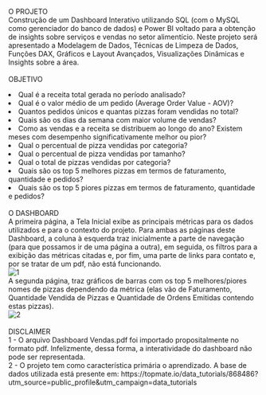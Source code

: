 O PROJETO
<br>
Construção de um Dashboard Interativo utilizando SQL (com o MySQL como gerenciador do banco de dados) e Power BI voltado para a obtenção de insights sobre serviços e vendas no setor alimentício. Neste projeto será apresentado a Modelagem de Dados, Técnicas de Limpeza de Dados, Funções DAX, Gráficos e Layout Avançados, Visualizações Dinâmicas e Insights sobre a área.
<br><br>
OBJETIVO
<br>
<li>Qual é a receita total gerada no período analisado? </li>
<li>Qual é o valor médio de um pedido (Average Order Value - AOV)? </li>
<li>Quantos pedidos únicos e quantas pizzas foram vendidas no total? </li>
<li>Quais são os dias da semana com maior volume de vendas? </li>
<li>Como as vendas e a receita se distribuem ao longo do ano? Existem meses com desempenho significativamente melhor ou pior? </li>
<li>Qual o percentual de pizza vendidas por categoria? </li>
<li>Qual o percentual de pizza vendidas por tamanho? </li>
<li>Qual o total de pizzas vendidas por categoria? </li>
<li>Quais são os top 5 melhores pizzas em termos de faturamento, quantidade e pedidos? </li>
<li>Quais são os top 5 piores pizzas em termos de faturamento, quantidade e pedidos? </li>
<br>
O DASHBOARD
<br>
A primeira página, a Tela Inicial exibe as principais métricas para os dados utilizados e para o contexto do projeto. Para ambas as páginas deste Dashboard, a coluna à esquerda traz inicialmente a parte de navegação (para que possamos ir de uma página a outra), em seguida, os filtros para a exibição das métricas citadas e, por fim, uma parte de links para contato e, por se tratar de um pdf, não está funcionando. <br>
<img src="https://github.com/user-attachments/assets/7087a281-aba9-4f2d-9982-1c4c9ad2f530" alt="1">
<br>
A segunda página, traz gráficos de barras com os top 5 melhores/piores nomes de pizzas dependendo da métrica (elas vão de Faturamento, Quantidade Vendida de Pizzas e Quantidade de Ordens Emitidas contendo estas pizzas). <br>
<img src="https://github.com/user-attachments/assets/feb74bd8-915c-4564-a627-7a3ff32a11d3" alt="2">
<br><br>
DISCLAIMER
<br>
1 - O arquivo Dashboard Vendas.pdf foi importado propositalmente no formato pdf. Infelizmente, dessa forma, a interatividade do dashboard não pode ser representada. 
<br>
2 - O projeto tem como característica primária o aprendizado. A base de dados utilizada está presente em: 
https://topmate.io/data_tutorials/868486?utm_source=public_profile&utm_campaign=data_tutorials 
